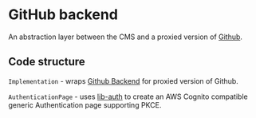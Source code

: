 # GitHub backend

An abstraction layer between the CMS and a proxied version of [Github](https://docs.github.com/en/rest).

## Code structure

`Implementation` - wraps [Github Backend](https://github.com/decaporg/decap-cms/tree/master/packages/decap-cms-lib-auth/README.md) for proxied version of Github.

`AuthenticationPage` -  uses [lib-auth](https://github.com/decaporg/decap-cms/tree/master/packages/decap-cms-lib-auth/README.md) to create an AWS Cognito compatible generic Authentication page supporting PKCE.
